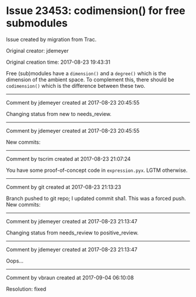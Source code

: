 # Issue 23453: codimension() for free submodules

Issue created by migration from Trac.

Original creator: jdemeyer

Original creation time: 2017-08-23 19:43:31

Free (sub)modules have a `dimension()` and a `degree()` which is the dimension of the ambient space. To complement this, there should be `codimension()` which is the difference between these two.


---

Comment by jdemeyer created at 2017-08-23 20:45:55

Changing status from new to needs_review.


---

Comment by jdemeyer created at 2017-08-23 20:45:55

New commits:


---

Comment by tscrim created at 2017-08-23 21:07:24

You have some proof-of-concept code in `expression.pyx`. LGTM otherwise.


---

Comment by git created at 2017-08-23 21:13:23

Branch pushed to git repo; I updated commit sha1. This was a forced push. New commits:


---

Comment by jdemeyer created at 2017-08-23 21:13:47

Changing status from needs_review to positive_review.


---

Comment by jdemeyer created at 2017-08-23 21:13:47

Oops...


---

Comment by vbraun created at 2017-09-04 06:10:08

Resolution: fixed
